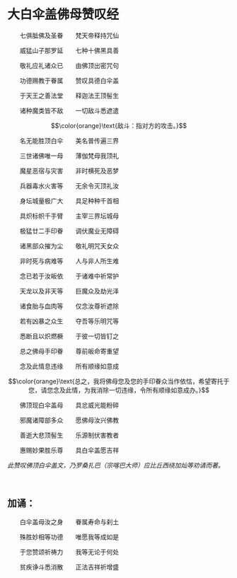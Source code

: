 # 大白伞盖佛母赞叹经

&emsp;&emsp;七俱胝佛及圣眷&emsp;&emsp;梵天帝释持咒仙

&emsp;&emsp;威猛山子那罗延&emsp;&emsp;七种十佛黑具善

&emsp;&emsp;敬礼应礼诸众已&emsp;&emsp;由佛顶出密咒句

&emsp;&emsp;功德赐教于眷属&emsp;&emsp;赞叹具德白伞盖

&emsp;&emsp;于天王之善法堂&emsp;&emsp;释迦法王顶髻生

&emsp;&emsp;诸种魔类皆不敌&emsp;&emsp;一切敌斗悉遮遣

$$\color{orange}\text{敌斗：指对方的攻击。}$$

&emsp;&emsp;名无能胜顶白伞&emsp;&emsp;美名普传遍三界

&emsp;&emsp;三世诸佛唯一母&emsp;&emsp;薄伽梵母我顶礼

&emsp;&emsp;魔星恶宿与灾害&emsp;&emsp;非时横死及恶梦

&emsp;&emsp;兵器毒水火害等&emsp;&emsp;无余令灭顶礼汝

&emsp;&emsp;身坛城量极广大&emsp;&emsp;具足种种千首相

&emsp;&emsp;具炽标帜千手臂&emsp;&emsp;主宰三界坛城母

&emsp;&emsp;极猛廿二手印眷&emsp;&emsp;调伏魔业无障碍

&emsp;&emsp;诸黑部众摧为尘&emsp;&emsp;敬礼明咒天女众

&emsp;&emsp;非时死与病难等&emsp;&emsp;人与非人所生难

&emsp;&emsp;念已若于汝皈依&emsp;&emsp;于诸难中祈常护

&emsp;&emsp;天龙以及非天等&emsp;&emsp;巨魔众及劫光泽

&emsp;&emsp;诸食胎与血肉等&emsp;&emsp;仅念汝尊祈遮除

&emsp;&emsp;若有凶暴之众生&emsp;&emsp;夺吾等乐明咒等

&emsp;&emsp;悉断且以炽燃橛&emsp;&emsp;于彼一切皆钉之

&emsp;&emsp;总之佛母手印眷&emsp;&emsp;尊前皈命寄重望

&emsp;&emsp;念及此情息违缘&emsp;&emsp;所有顺缘如意成

$$\color{orange}\text{总之，我将佛母您及您的手印眷众当作依怙，希望寄托于您，请您念及此情，为我消除一切违缘，令所有顺缘如意成办。}$$

&emsp;&emsp;佛顶现白伞盖母&emsp;&emsp;具忿威光能粉碎

&emsp;&emsp;邪魔诸障部多众&emsp;&emsp;愿佛母汝兴佛教

&emsp;&emsp;善逝大悲顶髻生&emsp;&emsp;乐源制伏害教者

&emsp;&emsp;惠赐妙果胜乐尊&emsp;&emsp;具白伞盖愿吉祥

*此赞叹佛顶白伞盖文，乃罗桑扎巴（宗喀巴大师）应比丘西绕加灿等劝请而著。*

<br>

## 加诵：

&emsp;&emsp;白伞盖母汝之身&emsp;&emsp;眷属寿命与刹土

&emsp;&emsp;殊胜妙相等功德&emsp;&emsp;唯愿我等成如是

&emsp;&emsp;于您赞颂祈祷力&emsp;&emsp;我等无论于何处

&emsp;&emsp;贫疾诤斗悉消散&emsp;&emsp;正法吉祥祈增盛
